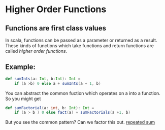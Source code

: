 
# Higher Order Functions

## Functions are first class values
In scala, functions can be passed as a parameter or returned as a result. These kinds of functions which take functions and return functions are called *higher order functions*.

## Example:
```scala
def sumInts(a: Int, b:Int): Int = 
    if (a >b) 0 else a + sumInts(a + 1, b)
```
You can abstract the common fuction which operates on a into a function. So you might get 
```scala
def sumFactorial(a: int, b: Int): Int = 
    if (a > b ) 0 else fact(a) + sumFactorials(a +1, b)
```

But you see the common pattern? Can we factor this out.
[repeated sum](https://latex.codecogs.com/gif.latex?\sum&space;f)

